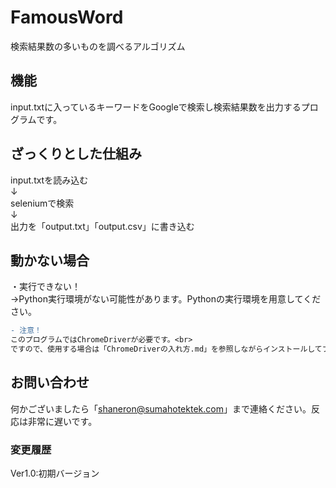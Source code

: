 # FamousWord<br>
検索結果数の多いものを調べるアルゴリズム

## 機能<br>
input.txtに入っているキーワードをGoogleで検索し検索結果数を出力するプログラムです。

## ざっくりとした仕組み<br>
input.txtを読み込む<br>
↓<br>
seleniumで検索<br>
↓<br>
出力を「output.txt」「output.csv」に書き込む

## 動かない場合<br>
・実行できない！<br>
→Python実行環境がない可能性があります。Pythonの実行環境を用意してください。<br>

```diff
- 注意！
このプログラムではChromeDriverが必要です。<br>
ですので、使用する場合は「ChromeDriverの入れ方.md」を参照しながらインストールしてプログラム内変数「chrome_driver_path」のパスを書き換えてください。
```

## お問い合わせ<br>
何かございましたら「shaneron@sumahotektek.com」まで連絡ください。反応は非常に遅いです。<br>

### 変更履歴<br>
Ver1.0:初期バージョン
